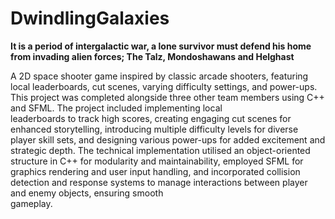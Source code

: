 # DwindlingGalaxies
  **It is a period of intergalactic war, a lone survivor must defend his home from invading alien forces; The Talz, Mondoshawans and Helghast**

 A 2D space shooter game inspired by classic arcade shooters, featuring local leaderboards, cut scenes, varying difficulty settings, and power-ups. This project was completed alongside three other team members using C++ and   SFML. The project included implementing local   
 leaderboards to track high scores, creating engaging cut scenes for enhanced storytelling, introducing multiple difficulty levels for diverse player skill sets, and designing various power-ups for added excitement and strategic depth. The technical implementation utilised  an object-oriented structure in C++ for modularity and maintainability, employed SFML for graphics rendering and user input handling, and incorporated collision detection and response systems to manage interactions between player and enemy objects, ensuring smooth  
 gameplay.
